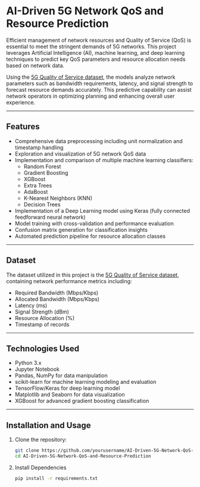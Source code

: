 # AI-Driven 5G Network QoS and Resource Prediction

Efficient management of network resources and Quality of Service (QoS) is essential to meet the stringent demands of 5G networks. This project leverages Artificial Intelligence (AI), machine learning, and deep learning techniques to predict key QoS parameters and resource allocation needs based on network data.

Using the [5G Quality of Service dataset](https://www.kaggle.com/datasets/omarsobhy14/5g-quality-of-service), the models analyze network parameters such as bandwidth requirements, latency, and signal strength to forecast resource demands accurately. This predictive capability can assist network operators in optimizing planning and enhancing overall user experience.

---

## Features

- Comprehensive data preprocessing including unit normalization and timestamp handling
- Exploration and visualization of 5G network QoS data
- Implementation and comparison of multiple machine learning classifiers:
  - Random Forest
  - Gradient Boosting
  - XGBoost
  - Extra Trees
  - AdaBoost
  - K-Nearest Neighbors (KNN)
  - Decision Trees
- Implementation of a Deep Learning model using Keras (fully connected feedforward neural network)
- Model training with cross-validation and performance evaluation
- Confusion matrix generation for classification insights
- Automated prediction pipeline for resource allocation classes

---

## Dataset

The dataset utilized in this project is the [5G Quality of Service dataset](https://www.kaggle.com/datasets/omarsobhy14/5g-quality-of-service), containing network performance metrics including:

- Required Bandwidth (Mbps/Kbps)
- Allocated Bandwidth (Mbps/Kbps)
- Latency (ms)
- Signal Strength (dBm)
- Resource Allocation (%)
- Timestamp of records

---

## Technologies Used

- Python 3.x
- Jupyter Notebook
- Pandas, NumPy for data manipulation
- scikit-learn for machine learning modeling and evaluation
- TensorFlow/Keras for deep learning model
- Matplotlib and Seaborn for data visualization
- XGBoost for advanced gradient boosting classification

---

## Installation and Usage

1. Clone the repository:

   ```bash
   git clone https://github.com/yourusername/AI-Driven-5G-Network-QoS-and-Resource-Prediction.git
   cd AI-Driven-5G-Network-QoS-and-Resource-Prediction

2. Install Dependencies
    ```bash
    pip install -r requirements.txt
